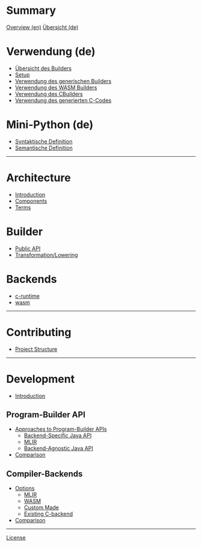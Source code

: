 <!--
SPDX-FileCopyrightText: 2024 Mini-Python Builder Contributors

SPDX-License-Identifier: CC-BY-SA-4.0

Mini-Python Builder documentation © 2024 by Mini-Python Builder Contributors is licensed under CC BY-SA 4.0.

-->

# Summary

[Overview (en)](readme.en.link.md)
[Übersicht (de)](readme.md)

# Verwendung (de)

- [Übersicht des Builders](builder.md)
- [Setup](setup.md)
- [Verwendung des generischen Builders](usage_generic_builder.md)
- [Verwendung des WASM Builders](usage_wasm_builder.md)
- [Verwendung des CBuilders](usage_cbuilder.md)
- [Verwendung des generierten C-Codes](usage_generated_code.md)

# Mini-Python (de)

- [Syntaktische Definition](syntax_definition.md)
- [Semantische Definition](semantic_definition.md)

-----------

# Architecture

- [Introduction](architecture/readme.md)
- [Components](./architecture/components.md)
- [Terms](architecture/terms.md)

# Builder

- [Public API](architecture/builder/public_api.md)
- [Transformation/Lowering](architecture/builder/transformations_lowering.md)

# Backends

- [c-runtime](./architecture/backends/c-runtime.md)
- [wasm](./architecture/backends/wasm.md)

-----------

# Contributing

- [Project Structure](./contributing/structure.md)

-----------

# Development

- [Introduction](development/readme.md)

## Program-Builder API

- [Approaches to Program-Builder APIs](development/builder_api/approaches.md)
    - [Backend-Specific Java API](development/builder_api/backend_specific.md)
    - [MLIR](development/builder_api/mlir.md)
    - [Backend-Agnostic Java API](development/builder_api/backend_agnostic.md)
- [Comparison](development/builder_api/comparison.md)

## Compiler-Backends

- [Options]()
    - [MLIR](development/backends/mlir.md)
    - [WASM](development/backends/wasm.md)
    - [Custom Made](development/backends/custom.md)
    - [Existing C-backend](development/backends/cbuilder.md)
- [Comparison](development/backends/comparison.md)


-----------

[License](license.link.md)
